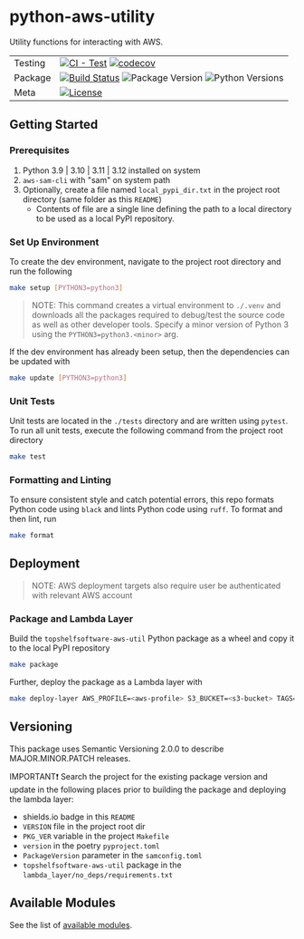 # python-aws-utility

Utility functions for interacting with AWS.

| | |
| --- | --- |
| Testing | [![CI - Test](https://github.com/topshelfsoftware/python-aws-utility/actions/workflows/unit-tests.yaml/badge.svg)](https://github.com/topshelfsoftware/python-aws-utility/actions/workflows/unit-tests.yaml) [![codecov](https://codecov.io/gh/topshelfsoftware/python-aws-utility/graph/badge.svg?token=SK77CYUOBP)](https://codecov.io/gh/topshelfsoftware/python-aws-utility) |
| Package | [![Build Status](https://github.com/topshelfsoftware/python-aws-utility/actions/workflows/build.yaml/badge.svg)](https://github.com/topshelfsoftware/python-aws-utility/actions/workflows/build.yaml) ![Package Version](https://img.shields.io/badge/latest-v0.3.0-blue) ![Python Versions](https://img.shields.io/badge/python-3.9_%7C_3.10_%7C_3.11_%7C_3.12-blue?logo=python&logoColor=yellow) |
| Meta | [![License](https://img.shields.io/github/license/topshelfsoftware/python-aws-utility)](https://github.com/topshelfsoftware/python-aws-utility/blob/main/LICENSE) |

## Getting Started

### Prerequisites

1. Python 3.9 | 3.10 | 3.11 | 3.12 installed on system
2. `aws-sam-cli` with "sam" on system path
3. Optionally, create a file named `local_pypi_dir.txt` in the project root directory (same folder as this `README`)
    - Contents of file are a single line defining the path to a local directory to be used as a local PyPI repository.

### Set Up Environment

To create the dev environment, navigate to the project root directory and run the following

```bash
make setup [PYTHON3=python3]
```

>NOTE: This command creates a virtual environment to `./.venv` and downloads all the
packages required to debug/test the source code as well as other developer tools. Specify
a minor version of Python 3 using the `PYTHON3=python3.<minor>` arg.

If the dev environment has already been setup, then the dependencies can be updated with

```bash
make update [PYTHON3=python3]
```

### Unit Tests

Unit tests are located in the `./tests` directory and are written using `pytest`.
To run all unit tests, execute the following command from the project root directory

```bash
make test
```

### Formatting and Linting

To ensure consistent style and catch potential errors, this repo formats Python code using `black` and
lints Python code using `ruff`. To format and then lint, run

```bash
make format
```

## Deployment

>NOTE: AWS deployment targets also require user be authenticated with relevant AWS account

### Package and Lambda Layer

Build the `topshelfsoftware-aws-util` Python package as a wheel and copy it to the local PyPI repository

```bash
make package
```

Further, deploy the package as a Lambda layer with

```bash
make deploy-layer AWS_PROFILE=<aws-profile> S3_BUCKET=<s3-bucket> TAGS="CustomerId={cid} ProjectId={pid}" [AWS_REGION=us-east-1]
```

## Versioning

This package uses Semantic Versioning 2.0.0 to describe MAJOR.MINOR.PATCH releases.

IMPORTANT❗
Search the project for the existing package version and update in the following places prior to building the package and deploying the lambda layer:

- shields.io badge in this `README`
- `VERSION` file in the project root dir
- `PKG_VER` variable in the project `Makefile`
- `version` in the poetry `pyproject.toml`
- `PackageVersion` parameter in the `samconfig.toml`
- `topshelfsoftware-aws-util` package in the `lambda_layer/no_deps/requirements.txt`

## Available Modules

See the list of [available modules](./docs/README.md#available-modules).
